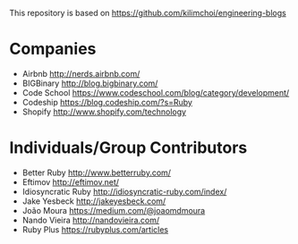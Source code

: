This repository is based on https://github.com/kilimchoi/engineering-blogs

# Companies

* Airbnb http://nerds.airbnb.com/
* BIGBinary http://blog.bigbinary.com/
* Code School https://www.codeschool.com/blog/category/development/
* Codeship https://blog.codeship.com/?s=Ruby
* Shopify http://www.shopify.com/technology

# Individuals/Group Contributors

* Better Ruby http://www.betterruby.com/
* Eftimov http://eftimov.net/
* Idiosyncratic Ruby http://idiosyncratic-ruby.com/index/
* Jake Yesbeck http://jakeyesbeck.com/
* João Moura https://medium.com/@joaomdmoura
* Nando Vieira http://nandovieira.com/
* Ruby Plus https://rubyplus.com/articles

